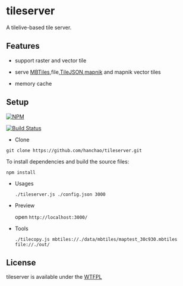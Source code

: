 # tileserver

A tilelive-based tile server.

## Features

* support raster and vector tile

* serve [MBTiles](https://www.mapbox.com/developers/mbtiles/),file,[TileJSON](https://github.com/mapbox/tilejson-spec),[mapnik](http://mapnik.org/) and mapnik vector tiles

* memory cache

## Setup

[![NPM](https://nodei.co/npm/tileserver.png?downloads=true&downloadRank=true)](https://nodei.co/npm/tileserver/)

[![Build Status](https://travis-ci.org/hanchao/tileserver.svg?branch=master)](https://travis-ci.org/hanchao/tileserver)
* Clone

```git clone https://github.com/hanchao/tileserver.git```

To install dependencies and build the source files:

```npm install```

* Usages

	```./tileserver.js ./config.json 3000```

	
* Preview

  open ```http://localhost:3000/```

* Tools

    ```./tilecopy.js mbtiles://./data/mbtiles/maptest_30c930.mbtiles file://./out/```

## License

tileserver is available under the [WTFPL](http://sam.zoy.org/wtfpl/)
